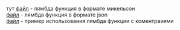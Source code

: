 


тут [файл](lambda_function.tz) - лямбда функция в формате микельсон  
[файл](lambda_function.json) - лямбда функция в формате json  
[файл](call_entrypoint_lambda_function.ts) - пример использования лямбда функции с коментраиями  